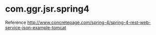 com.ggr.jsr.spring4
===================

Reference
http://www.concretepage.com/spring-4/spring-4-rest-web-service-json-example-tomcat
